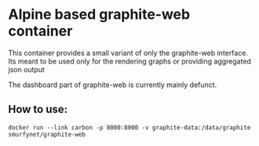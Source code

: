 Alpine based graphite-web container
===================================

This container provides a small variant of only the graphite-web interface.
Its meant to be used only for the rendering graphs or providing aggregated json output

The dashboard part of graphite-web is currently mainly defunct.

How to use:
-----------

    docker run --link carbon -p 8000:8000 -v graphite-data:/data/graphite smurfynet/graphite-web